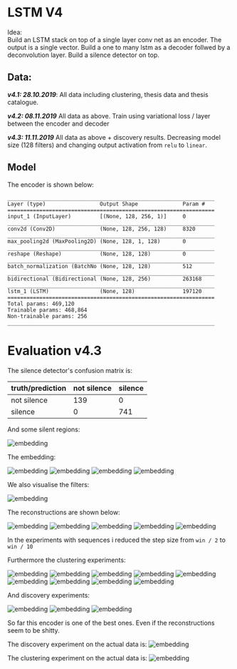 # LSTM V4

Idea:  
 Build an LSTM stack on top of a single layer conv net as an encoder.
 The output is a single vector.
 Build a one to many lstm as a decoder follwed by a deconvolution layer.
 Build a silence detector on top. 

## Data:

***v4.1: 28.10.2019***: 
All data including clustering, thesis data and thesis catalogue.

***v4.2: 08.11.2019***
All data as above. Train using variational loss / layer between the encoder and decoder

***v4.3: 11.11.2019***
All data as above + discovery results. Decreasing model size (128 filters) and
changing output activation from `relu` to `linear`.

## Model
The encoder is shown below:

```
_________________________________________________________________
Layer (type)                 Output Shape              Param #
=================================================================
input_1 (InputLayer)         [(None, 128, 256, 1)]     0
_________________________________________________________________
conv2d (Conv2D)              (None, 128, 256, 128)     8320
_________________________________________________________________
max_pooling2d (MaxPooling2D) (None, 128, 1, 128)       0
_________________________________________________________________
reshape (Reshape)            (None, 128, 128)          0
_________________________________________________________________
batch_normalization (BatchNo (None, 128, 128)          512
_________________________________________________________________
bidirectional (Bidirectional (None, 128, 256)          263168
_________________________________________________________________
lstm_1 (LSTM)                (None, 128)               197120
=================================================================
Total params: 469,120
Trainable params: 468,864
Non-trainable params: 256
_________________________________________________________________
```

# Evaluation v4.3

The silence detector's confusion matrix is:

|truth/prediction|not silence|silence|
|:---|:---|:---|
|not silence|139|0|
|silence|0|741|

And some silent regions:

![embedding](images/sil.png)


The embedding:

![embedding](images/embedding.png)
![embedding](images/embedding_clicks.png)
![embedding](images/embedding_noise.png)
![embedding](images/embedding_whistles.png)

We also visualise the filters:

![embedding](images/filters.png)

The reconstructions are shown below:

![embedding](images/reconstruction1.png)
![embedding](images/reconstruction2.png)
![embedding](images/reconstruction3.png)
![embedding](images/reconstruction4.png)
![embedding](images/reconstruction5.png)

In the experiments with sequences i reduced the step size from `win / 2` to `win / 10`

Furthermore the clustering experiments:

![embedding](images/0.png)
![embedding](images/1.png)
![embedding](images/2.png)
![embedding](images/3.png)
![embedding](images/4.png)
![embedding](images/5.png)
![embedding](images/6.png)
![embedding](images/7.png)
![embedding](images/9.png)

And discovery experiments:

![embedding](images/density_0.png)
![embedding](images/density_1.png)
![embedding](images/density_2.png)

So far this encoder is one of the best ones. Even if the
reconstructions seem to be shitty.

The discovery experiment on the actual data is:
![embedding](images/discovery.png)

The clustering experiment on the actual data is:
![embedding](images/clustering.png)
